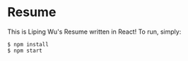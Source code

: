 # Resume
This is Liping Wu's Resume written in React! To run, simply:
```
$ npm install
$ npm start
```

